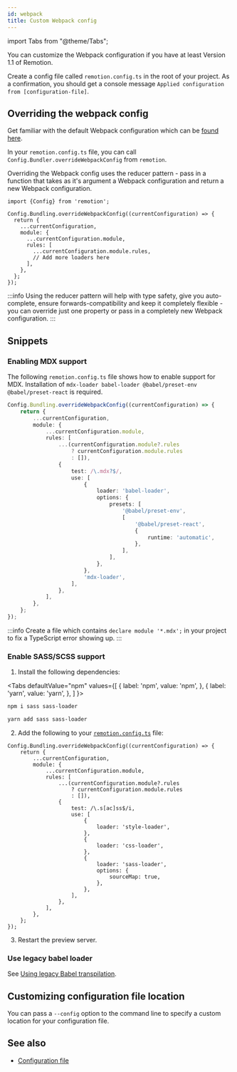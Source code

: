 ```yaml
---
id: webpack
title: Custom Webpack config
---
```


import Tabs from "@theme/Tabs";

You can customize the Webpack configuration if you have at least Version 1.1 of Remotion.

Create a config file called `remotion.config.ts` in the root of your project. As a confirmation, you should get a console message `Applied configuration from [configuration-file]`.

## Overriding the webpack config

Get familiar with the default Webpack configuration which can be [found here](https://github.com/remotion-dev/remotion/blob/main/packages/bundler/src/webpack-config.ts).

In your `remotion.config.ts` file, you can call `Config.Bundler.overrideWebpackConfig` from `remotion`.

Overriding the Webpack config uses the reducer pattern - pass in a function that takes as it's argument a Webpack configuration and return a new Webpack configuration.

```tsx
import {Config} from 'remotion';

Config.Bundling.overrideWebpackConfig((currentConfiguration) => {
  return {
    ...currentConfiguration,
    module: {
      ...currentConfiguration.module,
      rules: [
        ...currentConfiguration.module.rules,
        // Add more loaders here
      ],
    },
  };
});
```

:::info
Using the reducer pattern will help with type safety, give you auto-complete, ensure forwards-compatibility and keep it completely flexible - you can override just one property or pass in a completely new Webpack configuration.
:::

## Snippets

### Enabling MDX support

The following `remotion.config.ts` file shows how to enable support for MDX. Installation of `mdx-loader babel-loader @babel/preset-env @babel/preset-react` is required.

```ts
Config.Bundling.overrideWebpackConfig((currentConfiguration) => {
	return {
		...currentConfiguration,
		module: {
			...currentConfiguration.module,
			rules: [
				...(currentConfiguration.module?.rules
					? currentConfiguration.module.rules
					: []),
				{
					test: /\.mdx?$/,
					use: [
						{
							loader: 'babel-loader',
							options: {
								presets: [
									'@babel/preset-env',
									[
										'@babel/preset-react',
										{
											runtime: 'automatic',
										},
									],
								],
							},
						},
						'mdx-loader',
					],
				},
			],
		},
	};
});

```

:::info
Create a file which contains `declare module '*.mdx';` in your project to fix a TypeScript error showing up.
:::

### Enable SASS/SCSS support

1. Install the following dependencies:

<Tabs
defaultValue="npm"
values={[
{ label: 'npm', value: 'npm', },
{ label: 'yarn', value: 'yarn', },
]
}>
<TabItem value="npm">

```bash
npm i sass sass-loader
```

  </TabItem>

  <TabItem value="yarn">

```bash
yarn add sass sass-loader
```

  </TabItem>
</Tabs>

2. Add the following to your [`remotion.config.ts`](/docs/config) file:

```tsx
Config.Bundling.overrideWebpackConfig((currentConfiguration) => {
	return {
		...currentConfiguration,
		module: {
			...currentConfiguration.module,
			rules: [
				...(currentConfiguration.module?.rules
					? currentConfiguration.module.rules
					: []),
				{
					test: /\.s[ac]ss$/i,
					use: [
						{
							loader: 'style-loader',
						},
						{
							loader: 'css-loader',
						},
						{
							loader: 'sass-loader',
							options: {
								sourceMap: true,
							},
						},
					],
				},
			],
		},
	};
});
```

3. Restart the preview server.

### Use legacy babel loader

See [Using legacy Babel transpilation](legacy-babel).

## Customizing configuration file location

You can pass a `--config` option to the command line to specify a custom location for your configuration file.

## See also

- [Configuration file](/docs/config)
